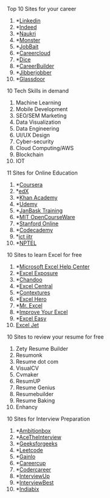 Top 10 Sites for your career
1. *[Linkedin](https://www.linkedin.com)
2. *[Indeed](https://www.indeed.com/)
3. *[Naukri](https://www.naukri.com/)
4. *[Monster](https://www.monsterindia.com/)
5. *[JobBait](https://www.bayt.com/en/india/)
6. *[Careercloud](https://www.careercloud.com/)
7. *[Dice](https://www.careercloud.com/)
8. *[CareerBuilder](https://www.careerbuilder.com/)
9. *[Jibberjobber](https://www.jibberjobber.com/login.php)
10. *[Glassdoor](https://www.glassdoor.co.in/index.htm)

10 Tech Skills in demand

1. Machine Learning
2. Mobile Development
3. SEO/SEM Marketing
4. Data Visualization
5. Data Engineering
6. UI/UX Design
7. Cyber-security
8. Cloud Computing/AWS
9. Blockchain
10. IOT

11 Sites for  Online Education

1. *[Coursera](https://www.coursera.org/)
2. *[edX](https://www.edx.org/)
3. *[Khan Academy](https://www.khanacademy.org/)
4. *[Udemy](https://www.udemy.com/)
5. *[JanBask Training](https://www.janbasktraining.com/)
6. *[MIT OpenCourseWare](https://ocw.mit.edu/index.htm)
7. *[Stanford Online](https://online.stanford.edu/)
8. *[Codecademy](https://www.codecademy.com/)
9. *[ict iitr](http://eict.iitr.ac.in/)
10. *[NPTEL](https://nptel.ac.in/)

10 Sites to learn Excel for free

1. *[Microsoft Excel Help Center](https://www.inc.com/larry-kim/11-places-to-learn-microsoft-excel-for-free-that-w.html)
2. *[Excel Exposure](https://excelexposure.com/)
3. *[Chandoo](https://chandoo.org/)
4. *[Excel Central](http://xl-central.com/)
5. *[Contextures](https://www.contextures.com/)
6. *[Excel Hero](http://www.excelhero.com/)
7. *[Mr. Excel](https://www.mrexcel.com/)
8. *[Improve Your Excel](http://www.improveyourexcel.com/)
9. *[Excel Easy](https://www.excel-easy.com/)
10. [Excel Jet](https://exceljet.net/)

10 Sites to review your resume for free

1. Zety Resume Builder
2. Resumonk
3. Resume dot com
4. VisualCV
5. Cvmaker
6. ResumUP
7. Resume Genius
8. Resumebuilder
9. Resume Baking
10. Enhancy

10 Sites for Interview Preparation

1. *[Ambitionbox](https://www.ambitionbox.com/)
2. *[AceThelnterview](https://www.forbes.com/sites/jacquelynsmith/2013/01/11/how-to-ace-the-50-most-common-interview-questions/#111982904624)
3. *[Geeksforgeeks](https://www.geeksforgeeks.org/)
4. *[Leetcode](https://leetcode.com/)
5. *[Gainlo](http://www.gainlo.co/#!/)
6. *[Careercup](https://www.careercup.com/)
7. *[Codercareer](https://codecareeracademy.com/)
8. *[InterviewUp](https://www.interviewbit.com/)
9. *[InterviewBest](https://www.thebalancecareers.com/top-interview-questions-and-best-answers-2061225)
10. *[Indiabix](https://www.indiabix.com/)

